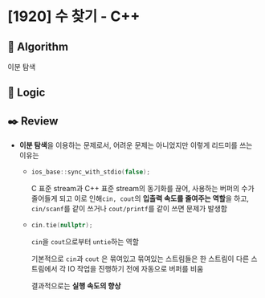 # [1920] 수 찾기 - C++

## :pushpin: **Algorithm**

이분 탐색

## :round_pushpin: **Logic**



## :black_nib: **Review**

- **이분 탐색**을 이용하는 문제로서, 어려운 문제는 아니었지만 이렇게 리드미를 쓰는 이유는

  - ```c++
    ios_base::sync_with_stdio(false);
    ```

    C 표준 stream과 C++ 표준 stream의 동기화를 끊어, 사용하는 버퍼의 수가 줄어들게 되고 이로 인해`cin, cout`의 **입출력 속도를 줄여주는 역할**을 하고, `cin/scanf`를 같이 쓰거나 `cout/printf`를 같이 쓰면 문제가 발생함

  - ```c++
    cin.tie(nullptr);
    ```

    `cin`을 `cout`으로부터 `untie`하는 역할

    기본적으로 `cin`과 `cout` 은 묶여있고 묶여있는 스트림들은 한 스트림이 다른 스트림에서  각 IO 작업을 진행하기 전에 자동으로 버퍼를 비움

    결과적으로는 **실행 속도의 향상**
